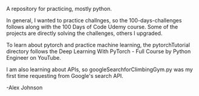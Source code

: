 A repository for practicing, mostly python.

In general, I wanted to practice challnges, so the 100-days-challenges follows along with the 100 Days of Code Udemy course. Some of the projects are directly solving the challenges, others I upgraded.

To learn about pytorch and practice machine learning, the pytorchTutorial directory follows the Deep Learning With PyTorch - Full Course by Python Engineer on YouTube.

I am also learning about APIs, so googleSearchforClimbingGym.py was my first time requesting from Google's search API.

-Alex Johnson
